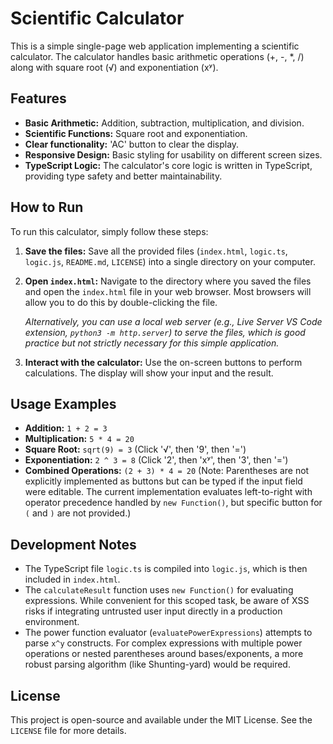 # Scientific Calculator

This is a simple single-page web application implementing a scientific calculator. The calculator handles basic arithmetic operations (+, -, *, /) along with square root (√) and exponentiation (xʸ).

## Features

*   **Basic Arithmetic:** Addition, subtraction, multiplication, and division.
*   **Scientific Functions:** Square root and exponentiation.
*   **Clear functionality:** 'AC' button to clear the display.
*   **Responsive Design:** Basic styling for usability on different screen sizes.
*   **TypeScript Logic:** The calculator's core logic is written in TypeScript, providing type safety and better maintainability.

## How to Run

To run this calculator, simply follow these steps:

1.  **Save the files:** Save all the provided files (`index.html`, `logic.ts`, `logic.js`, `README.md`, `LICENSE`) into a single directory on your computer.

2.  **Open `index.html`:** Navigate to the directory where you saved the files and open the `index.html` file in your web browser. Most browsers will allow you to do this by double-clicking the file.

    *Alternatively, you can use a local web server (e.g., Live Server VS Code extension, `python3 -m http.server`) to serve the files, which is good practice but not strictly necessary for this simple application.*

3.  **Interact with the calculator:** Use the on-screen buttons to perform calculations. The display will show your input and the result.

## Usage Examples

*   **Addition:** `1 + 2 = 3`
*   **Multiplication:** `5 * 4 = 20`
*   **Square Root:** `sqrt(9) = 3` (Click '√', then '9', then '=')
*   **Exponentiation:** `2 ^ 3 = 8` (Click '2', then 'xʸ', then '3', then '=')
*   **Combined Operations:** `(2 + 3) * 4 = 20` (Note: Parentheses are not explicitly implemented as buttons but can be typed if the input field were editable. The current implementation evaluates left-to-right with operator precedence handled by `new Function()`, but specific button for `(` and `)` are not provided.)

## Development Notes

*   The TypeScript file `logic.ts` is compiled into `logic.js`, which is then included in `index.html`.
*   The `calculateResult` function uses `new Function()` for evaluating expressions. While convenient for this scoped task, be aware of XSS risks if integrating untrusted user input directly in a production environment.
*   The power function evaluator (`evaluatePowerExpressions`) attempts to parse `x^y` constructs. For complex expressions with multiple power operations or nested parentheses around bases/exponents, a more robust parsing algorithm (like Shunting-yard) would be required.

## License

This project is open-source and available under the MIT License. See the `LICENSE` file for more details.
